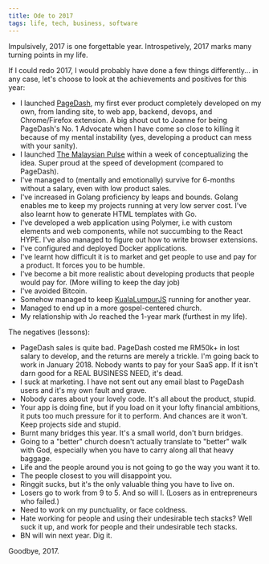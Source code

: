 ```yaml
---
title: Ode to 2017
tags: life, tech, business, software
---
```


Impulsively, 2017 is one forgettable year. Introspetively, 2017 marks many turning points in my life.

If I could redo 2017, I would probably have done a few things differently... in any case, let's choose to look at the achievements and positives for this year:

- I launched [PageDash](https://www.pagedash.com), my first ever product completely developed on my own, from landing site, to web app, backend, devops, and Chrome/Firefox extension. A big shout out to Joanne for being PageDash's No. 1 Advocate when I have come so close to killing it because of my mental instability (yes, developing a product can mess with your sanity).
- I launched [The Malaysian Pulse](https://themalaysianpulse.com) within a week of conceptualizing the idea. Super proud at the speed of development (compared to PageDash).
- I've managed to (mentally and emotionally) survive for 6-months without a salary, even with low product sales.
- I've increased in Golang proficiency by leaps and bounds. Golang enables me to keep my projects running at very low server cost. I've also learnt how to generate HTML templates with Go.
- I've developed a web application using Polymer, i.e with custom elements and web components, while not succumbing to the React HYPE. I've also managed to figure out how to write browser extensions.
- I've configured and deployed Docker applications.
- I've learnt how difficult it is to market and get people to use and pay for a product. It forces you to be humble.
- I've become a bit more realistic about developing products that people would pay for. (More willing to keep the day job)
- I've avoided Bitcoin.
- Somehow managed to keep [KualaLumpurJS](https://facebook.com/groups/KualaLumpurJS) running for another year.
- Managed to end up in a more gospel-centered church.
- My relationship with Jo reached the 1-year mark (furthest in my life).

The negatives (lessons):

- PageDash sales is quite bad. PageDash costed me RM50k+ in lost salary to develop, and the returns are merely a trickle. I'm going back to work in January 2018. Nobody wants to pay for your SaaS app. If it isn't darn good for a REAL BUSINESS NEED, it's dead.
- I suck at marketing. I have not sent out any email blast to PageDash users and it's my own fault and grave.
- Nobody cares about your lovely code. It's all about the product, stupid.
- Your app is doing fine, but if you load on it your lofty financial ambitions, it puts too much pressure for it to perform. And chances are it won't. Keep projects side and stupid.
- Burnt many bridges this year. It's a small world, don't burn bridges.
- Going to a "better" church doesn't actually translate to "better" walk with God, especially when you have to carry along all that heavy baggage.
- Life and the people around you is not going to go the way you want it to.
- The people closest to you will disappoint you.
- Ringgit sucks, but it's the only valuable thing you have to live on.
- Losers go to work from 9 to 5. And so will I. (Losers as in entrepreneurs who failed.)
- Need to work on my punctuality, or face coldness.
- Hate working for people and using their undesirable tech stacks? Well suck it up, and work for people and their undesirable tech stacks.
- BN will win next year. Dig it.

Goodbye, 2017.

